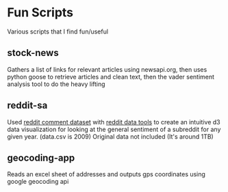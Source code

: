 # Fun Scripts
Various scripts that I find fun/useful

## stock-news
Gathers a list of links for relevant articles using newsapi.org,
then uses python goose to retrieve articles and clean text, then
the vader sentiment analysis tool to do the heavy lifting

## reddit-sa
Used [reddit comment dataset](
https://old.reddit.com/r/datasets/comments/3bxlg7/i_have_every_publicly_available_reddit_comment/) with [reddit data tools](
https://github.com/dewarim/reddit-data-tools) to create an intuitive d3 data visualization for looking at the general sentiment of a subreddit for any given year. (data.csv is 2009) Original data not included (It's around 1TB)
## geocoding-app
Reads an excel sheet of addresses and outputs gps coordinates using google geocoding api

